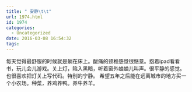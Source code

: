 ```yaml
---
title: " 安静\t\t"
url: 1974.html
id: 1974
categories:
  - Uncategorized
date: 2016-03-08 16:54:32
tags:
---
```


每天觉得最舒服的时候就是躺在床上。酸痛的颈椎感觉很惬意。抱着ipad看看书，玩儿会儿游戏。关上灯，陷入黑暗，听着窗外蛐蛐儿叫声。很平静的感觉。 也很喜欢把灯关上写代码。特别的宁静。 希望五年之后能在远离城市的地方买一个小农场。种菜，养鸡养鸭。养牛养羊。